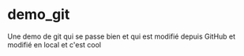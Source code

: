 # demo_git
Une demo de git qui se passe bien
et qui est modifié depuis GitHub
et modifié en local et c'est cool
